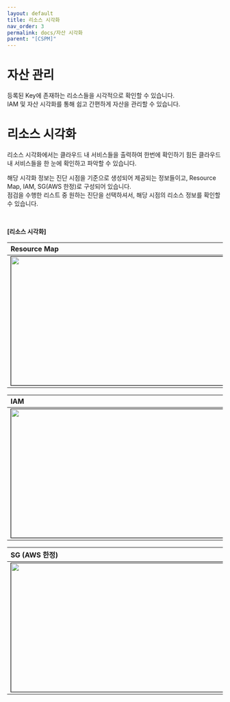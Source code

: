 ```yaml
---
layout: default
title: 리소스 시각화
nav_order: 3
permalink: docs/자산 시각화
parent: "[CSPM]"
---
```


# 자산 관리

등록된 Key에 존재하는 리소스들을 시각적으로 확인할 수 있습니다. <br />
IAM 및 자산 시각화를 통해 쉽고 간편하게 자산을 관리할 수 있습니다. <br />

# 리소스 시각화

리소스 시각화에서는 클라우드 내 서비스들을 출력하여 한번에 확인하기 힘든 클라우드 내 서비스들을 한 눈에 확인하고 파악할 수 있습니다. <br />

해당 시각화 정보는 진단 시점을 기준으로 생성되어 제공되는 정보들이고, Resource Map, IAM, SG(AWS 한정)로 구성되어 있습니다. <br />
점검을 수행한 리스트 중 원하는 진단을 선택하셔서, 해당 시점의 리소스 정보를 확인할 수 있습니다.

<br />

**[리소스 시각화]**

| Resource Map |
|:---------------|
| <center><img src="../../../../img/resource/map_1.png" width="700" height="300" style="border: 1px solid black;"/></center> |

| IAM |
|:---------------|
| <center><img src="../../../../img/resource/iam_1.png" width="700" height="300" style="border: 1px solid black;"/></center> |

| SG (AWS 한정) |
|:---------------|
| <center><img src="../../../../img/resource/sg_1.png" width="700" height="300" style="border: 1px solid black;"/></center> |